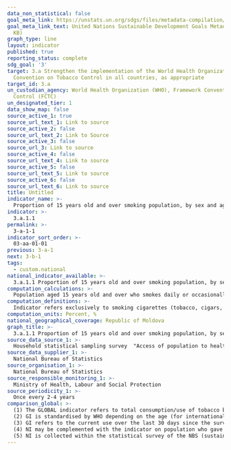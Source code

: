 ```yaml
---
data_non_statistical: false
goal_meta_link: https://unstats.un.org/sdgs/files/metadata-compilation/Metadata-Goal-3.pdf
goal_meta_link_text: United Nations Sustainable Development Goals Metadata (PDF 866
  KB)
graph_type: line
layout: indicator
published: true
reporting_status: complete
sdg_goal: '3'
target: 3.a Strengthen the implementation of the World Health Organization Framework
  Convention on Tobacco Control in all countries, as appropriate
target_id: 3.a
un_custodian_agency: World Health Organization (WHO), Framework Convention on Tobacco
  Control (FCTC)
un_designated_tier: 1
data_show_map: false
source_active_1: true
source_url_text_1: Link to source
source_active_2: false
source_url_text_2: Link to Source
source_active_3: false
source_url_3: Link to source
source_active_4: false
source_url_text_4: Link to source
source_active_5: false
source_url_text_5: Link to source
source_active_6: false
source_url_text_6: Link to source
title: Untitled
indicator_name: >-
  Proportion of 15 years old and over smoking population, by sex and age
indicator: >-
  3.a.1.1
permalink: >-
  3-a-1-1
indicator_sort_order: >-
  03-aa-01-01
previous: 3-a-1
next: 3-b-1
tags:
  - custom.national
national_indicator_available: >-
  3.a.1.1 Proportion of 15 years old and over smoking population, by sex and age
computation_calculations: >-
  Population aged 15 years old and over who smokes daily or occasionally out of the total population aged 15 years old and over, multiplied by 100.
computation_definitions: >-
  Indicator refers exclusively to smoking cigarettes (tobacco, cigars, electronic cigarettes) and to the smoker status reported by respondents at the survey moment
computation_units: Percent, %
national_geographical_coverage: Republic of Moldova
graph_title: >-
  3.a.1.1 Proportion of 15 years old and over smoking population, by sex and age
source_data_source_1: >-
  Household statistical sampling survey  "Access of population to health services”
source_data_supplier_1: >-
  National Bureau of Statistics
source_organisation_1: >-
  National Bureau of Statistics
source_responsible_monitoring_1: >-
  Ministry of Health, Labour and Social Protection
source_periodicity_1: >-
  Once every 2-4 years
comparison_global: >-
  (1) The GLOBAL indicator refers to total consumption/use of tobacco by different types of use (smoking, chewing, other) by any type of tobacco (smoke-free products based on tobacco, such as chewing tobacco, snuff and soaked), the NATIONAL indicator refers only to smoking cigarettes (tobacco, cigars, electronic cigarettes).<br> 
  (2) GI is standardised by WHO depending on the age (for international comparability) and is calculated through different methods, NI  -is not adjusted<br> 
  (3) GI refers to the current use over the last 30 days since the survey moment, and the NI refers to the smoker status at the moment of the survey<br> 
  (4) NI may be complemented with the indicator on population who gave up smoking and the reason for this decision <br> 
  (5) NI is collected within the statistical survey of the NBS (sustainability) with stable periodicity of 2/4 years
---
```

